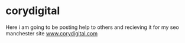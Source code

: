 # corydigital
Here i am going to be posting help to others and recieving it for my seo manchester site www.corydigital.com
